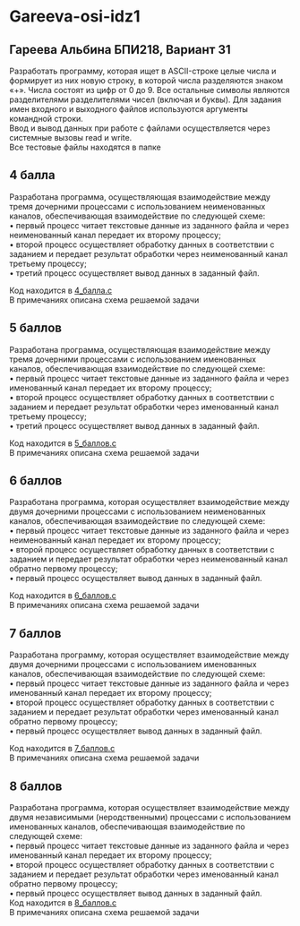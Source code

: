 # Gareeva-osi-idz1

## Гареева Альбина БПИ218, Вариант 31
Разработать программу, которая ищет в ASCII-строке целые числа и формирует из них новую строку, в которой числа разделяются знаком «+». 
Числа состоят из цифр от 0 до 9. Все остальные символы являются разделителями разделителями чисел (включая и буквы).
Для задания имен входного и выходного файлов используются аргументы командной строки.  
Ввод и вывод данных при работе с файлами осуществляется через системные вызовы read и write.  
Все тестовые файлы находятся в папке


## 4 балла
Разработана программа, осуществляющая взаимодействие между тремя дочерними процессами с использованием неименованных каналов, обеспечивающая взаимодействие по следующей схеме:  
• первый процесс читает текстовые данные из заданного файла и через неименованный канал передает их второму процессу;  
• второй процесс осуществляет обработку данных в соответствии с заданием и передает результат обработки через неименованный канал третьему процессу;  
• третий процесс осуществляет вывод данных в заданный файл.  

Код находится в [4_балла.c](https://github.com/argareeva/Gareeva-osi-idz1/blob/7769aaf945f6b5eb770400313f283ef3f9f34b48/4_%D0%B1%D0%B0%D0%BB%D0%BB%D0%B0.c)   
В примечаниях описана схема решаемой задачи

## 5 баллов
Разработана программа, осуществляющая взаимодействие между тремя дочерними процессами с использованием именованных каналов, обеспечивающая взаимодействие по следующей схеме:  
• первый процесс читает текстовые данные из заданного файла и через именованный канал передает их второму процессу;  
• второй процесс осуществляет обработку данных в соответствии с заданием и передает результат обработки через именованный канал третьему процессу;  
• третий процесс осуществляет вывод данных в заданный файл.  

Код находится в [5_баллов.c](https://github.com/argareeva/Gareeva-osi-idz1/blob/43c6e2b619b523f0a33f071eb50376ea8058ab96/5_%D0%B1%D0%B0%D0%BB%D0%BB%D0%BE%D0%B2.c)  
В примечаниях описана схема решаемой задачи

## 6 баллов
Разработана программа, которая осуществляет взаимодействие между двумя дочерними процессами с использованием неименованных каналов, обеспечивающая взаимодействие по следующей схеме:  
• первый процесс читает текстовые данные из заданного файла и через неименованный канал передает их второму процессу;  
• второй процесс осуществляет обработку данных в соответствии с заданием и передает результат обработки через неименованный канал обратно первому процессу;  
• первый процесс осуществляет вывод данных в заданный файл.  

Код находится в [6_баллов.c](https://github.com/argareeva/Gareeva-osi-idz1/blob/43c6e2b619b523f0a33f071eb50376ea8058ab96/6_%D0%B1%D0%B0%D0%BB%D0%BB%D0%BE%D0%B2.c)  
В примечаниях описана схема решаемой задачи

## 7 баллов
Разработана программу, которая осуществляет взаимодействие между двумя дочерними процессами с использованием именованных каналов, обеспечивающая взаимодействие по следующей схеме:  
• первый процесс читает текстовые данные из заданного файла и через именованный канал передает их второму процессу;  
• второй процесс осуществляет обработку данных в соответствии с заданием и передает результат обработки через именованный канал обратно первому процессу;  
• первый процесс осуществляет вывод данных в заданный файл.  

Код находится в [7_баллов.c](https://github.com/argareeva/Gareeva-osi-idz1/blob/43c6e2b619b523f0a33f071eb50376ea8058ab96/7_%D0%B1%D0%B0%D0%BB%D0%BB%D0%BE%D0%B2.c)  
В примечаниях описана схема решаемой задачи

## 8 баллов
Разработана программа, которая осуществляет взаимодействие между двумя независимыми (неродственными) процессами с использованием именованных каналов, обеспечивающая взаимодействие по следующей схеме:  
• первый процесс читает текстовые данные из заданного файла и через именованный канал передает их второму процессу;  
• второй процесс осуществляет обработку данных в соответствии с заданием и передает результат обработки через именованный канал обратно первому процессу;  
• первый процесс осуществляет вывод данных в заданный файл.  
Код находится в [8_баллов.c](https://github.com/argareeva/Gareeva-osi-idz1/blob/43c6e2b619b523f0a33f071eb50376ea8058ab96/8_%D0%B1%D0%B0%D0%BB%D0%BB%D0%BE%D0%B2.c)  
В примечаниях описана схема решаемой задачи
